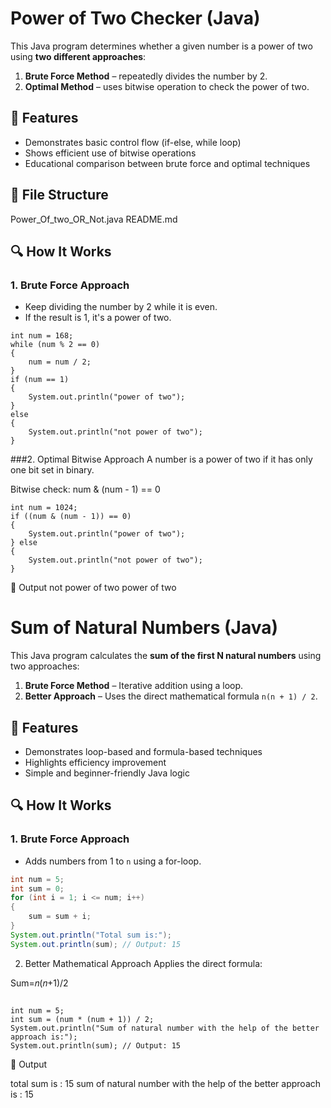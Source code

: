 # Power of Two Checker (Java)

This Java program determines whether a given number is a power of two using **two different approaches**:

1. **Brute Force Method** – repeatedly divides the number by 2.
2. **Optimal Method** – uses bitwise operation to check the power of two.

## 🚀 Features

- Demonstrates basic control flow (if-else, while loop)
- Shows efficient use of bitwise operations
- Educational comparison between brute force and optimal techniques

## 📁 File Structure

Power_Of_two_OR_Not.java README.md


## 🔍 How It Works

### 1. Brute Force Approach

- Keep dividing the number by 2 while it is even.
- If the result is 1, it's a power of two.

```
int num = 168;
while (num % 2 == 0) 
{
    num = num / 2;
}
if (num == 1) 
{
    System.out.println("power of two");
} 
else 
{
    System.out.println("not power of two");
}
```
###2. Optimal Bitwise Approach
A number is a power of two if it has only one bit set in binary.

Bitwise check: num & (num - 1) == 0

```
int num = 1024;
if ((num & (num - 1)) == 0) 
{
    System.out.println("power of two");
} else 
{
    System.out.println("not power of two");
}

```
📌 Output
not power of two
power of two




# Sum of Natural Numbers (Java)

This Java program calculates the **sum of the first N natural numbers** using two approaches:

1. **Brute Force Method** – Iterative addition using a loop.
2. **Better Approach** – Uses the direct mathematical formula `n(n + 1) / 2`.

## 🚀 Features

- Demonstrates loop-based and formula-based techniques
- Highlights efficiency improvement
- Simple and beginner-friendly Java logic



## 🔍 How It Works

### 1. Brute Force Approach

- Adds numbers from 1 to `n` using a for-loop.

```java
int num = 5;
int sum = 0;
for (int i = 1; i <= num; i++) 
{
    sum = sum + i;
}
System.out.println("Total sum is:");
System.out.println(sum); // Output: 15
```

2. Better Mathematical Approach
Applies the direct formula:

Sum=𝑛(𝑛+1)/2
```

int num = 5;
int sum = (num * (num + 1)) / 2;
System.out.println("Sum of natural number with the help of the better approach is:");
System.out.println(sum); // Output: 15
```
📌 Output

total sum is :
15
sum of natural number with the help of the better approach is :
15

